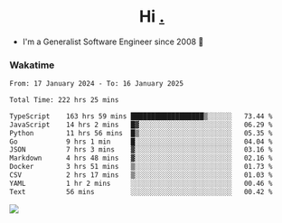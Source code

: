 <h1 align="center">Hi <a href="https://www.hackerrank.com/erasmosaraujo">.</a></h1>
 
- I'm a Generalist Software Engineer  since 2008 🚀
<!--  
<p align="left">
  <a href="https://github.com/erasmosoares/github-readme-stats">
    <img
      align="center"
      src="https://github-readme-stats.vercel.app/api/top-langs/?username=erasmosoares&theme=radical&layout=compact"
    />
  </a>
  <a href="https://github.com/erasmosoares/github-readme-stats">
    [![Harlok's WakaTime stats](https://github-readme-stats.vercel.app/api/wakatime?username=ffflabs)](https://github.com/anuraghazra/github-readme-stats)
  </a>
</p>

<!--
 ### Repo 
 
<p align="left">
 <a href="https://github.com/erasmosoares/github-readme-stats">
    <img
      align="center"
      height="165"
      src="https://github-readme-stats.vercel.app/api/pin?username=erasmosoares&repo=sample-node&title_color=fff&icon_color=f9f9f9&text_color=9f9f9f&bg_color=151515"
    />
  </a>
  <a href="https://github.com/erasmosoares/github-readme-stats">
    <img
      align="center"
      height="165"
      src="https://github-readme-stats.vercel.app/api/pin?username=erasmosoares&repo=sample-node&title_color=fff&icon_color=f9f9f9&text_color=9f9f9f&bg_color=151515"
    />
  </a>
</p>
-->

 ### Wakatime 

<!--START_SECTION:waka-->

```txt
From: 17 January 2024 - To: 16 January 2025

Total Time: 222 hrs 25 mins

TypeScript    163 hrs 59 mins ██████████████████▒░░░░░░   73.44 %
JavaScript    14 hrs 2 mins   █▓░░░░░░░░░░░░░░░░░░░░░░░   06.29 %
Python        11 hrs 56 mins  █▒░░░░░░░░░░░░░░░░░░░░░░░   05.35 %
Go            9 hrs 1 min     █░░░░░░░░░░░░░░░░░░░░░░░░   04.04 %
JSON          7 hrs 3 mins    ▓░░░░░░░░░░░░░░░░░░░░░░░░   03.16 %
Markdown      4 hrs 48 mins   ▓░░░░░░░░░░░░░░░░░░░░░░░░   02.16 %
Docker        3 hrs 51 mins   ▒░░░░░░░░░░░░░░░░░░░░░░░░   01.73 %
CSV           2 hrs 17 mins   ▒░░░░░░░░░░░░░░░░░░░░░░░░   01.03 %
YAML          1 hr 2 mins     ░░░░░░░░░░░░░░░░░░░░░░░░░   00.46 %
Text          56 mins         ░░░░░░░░░░░░░░░░░░░░░░░░░   00.42 %
```

<!--END_SECTION:waka-->

![](https://komarev.com/ghpvc/?username=erasmosoares&color=brightgreen)
